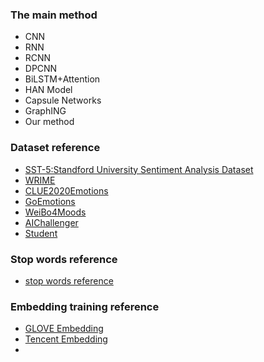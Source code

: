 ### The main method
+ CNN
+ RNN
+ RCNN
+ DPCNN
+ BiLSTM+Attention
+ HAN Model
+ Capsule Networks
+ GraphING
+ Our method

### Dataset reference
+ [SST-5:Standford University Sentiment Analysis Dataset](https://nlp.stanford.edu/sentiment/index.html)
+ [WRIME](https://github.com/ids-cv/wrime)
+ [CLUE2020Emotions](https://github.com/CLUEbenchmark/CLUEmotionAnalysis2020)
+ [GoEmotions](https://github.com/google-research/google-research/tree/master/goemotions)
+ [WeiBo4Moods](https://github.com/SophonPlus/ChineseNlpCorpus)
+ [AIChallenger](https://github.com/CLUEbenchmark/CLUEDatasetSearch)
+ [Student]()

### Stop words reference
+ [stop words reference](https://github.com/stopwords-iso/stopwords-iso)

### Embedding training reference
+ [GLOVE Embedding]()
+ [Tencent Embedding]()
+ []()


